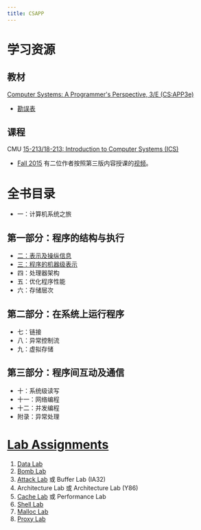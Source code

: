 ```yaml
---
title: CSAPP
---
```


# 学习资源

## 教材

[Computer Systems: A Programmer's Perspective, 3/E (CS:APP3e)](https://csapp.cs.cmu.edu/3e/home.html)
- [勘误表](https://csapp.cs.cmu.edu/3e/errata.html)

## 课程

CMU [15-213/18-213: Introduction to Computer Systems (ICS)](https://www.cs.cmu.edu/~213/)

- [Fall 2015](https://www.cs.cmu.edu/afs/cs/academic/class/15213-f15/www/) 有二位作者按照第三版内容授课的[视频](https://scs.hosted.panopto.com/Panopto/Pages/Sessions/List.aspx#folderID=%22b96d90ae-9871-4fae-91e2-b1627b43e25e%22)。

# 全书目录

- 一：计算机系统之旅

## 第一部分：程序的结构与执行

- [二：表示及操纵信息](./2_bits_bytes_ints_floats.md)
- [三：程序的机器级表示](./3_machine_level_programming.md)
- 四：处理器架构
- 五：优化程序性能
- 六：存储层次

## 第二部分：在系统上运行程序

- 七：链接
- 八：异常控制流
- 九：虚拟存储

## 第三部分：程序间互动及通信

- 十：系统级读写
- 十一：网络编程
- 十二：并发编程
- 附录：异常处理

# [Lab Assignments](https://csapp.cs.cmu.edu/3e/labs.html)

  1. [Data Lab](./labs/data/README.md)
  2. [Bomb Lab](./labs/bomb/README.md)
  3. [Attack Lab](./labs/attack/README.md) 或 Buffer Lab (IA32)
  4. Architecture Lab 或 Architecture Lab (Y86)
  5. [Cache Lab](./labs/cache/README.md) 或 Performance Lab
  6. [Shell Lab](./labs/shell/README.md)
  7. [Malloc Lab](./labs/malloc/README.md)
  8. [Proxy Lab](./labs/proxy/README.md)
